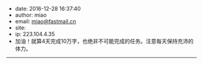 - date: 2016-12-28 16:37:40
- author: miao
- email: miao@fastmail.cn
- site: 
- ip: 223.104.4.35
- 加油！就算4天完成10万字，也绝非不可能完成的任务。注意每天保持充沛的体力。
- - - - - - - - - - - - - - - -
